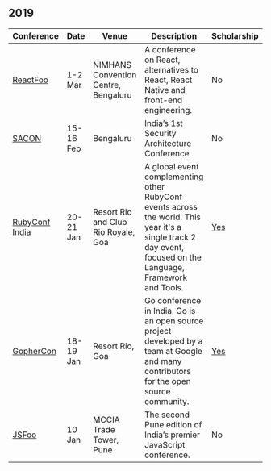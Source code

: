 ## 2019

| Conference | Date | Venue | Description | Scholarship |
|------------|------|-------|-------------|-------------|
| [ReactFoo](https://reactfoo.in/2019/) | 1-2 Mar | NIMHANS Convention Centre, Bengaluru | A conference on React, alternatives to React, React Native and front-end engineering. | No |
| [SACON](https://www.sacon.io/) | 15-16 Feb | Bengaluru |  India’s 1st Security Architecture Conference | No
| [RubyConf India](https://www.rubyconfindia.org/) | 20-21 Jan | Resort Rio and Club Rio Royale, Goa | A global event complementing other RubyConf events across the world. This year it's a single track 2 day event, focused on the Language, Framework and Tools. | [Yes](https://www.rubyconfindia.org/scholarship/) |
| [GopherCon](https://gopherconindia.com/) | 18-19 Jan | Resort Rio, Goa | Go conference in India. Go is an open source project developed by a team at Google and many contributors for the open source community.| [Yes]( https://gopherconindia.com/scholarship/) |
| [JSFoo](https://jsfoo.in/2019-pune/) | 10 Jan | MCCIA Trade Tower, Pune | The second Pune edition of India’s premier JavaScript conference. | No
